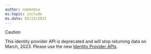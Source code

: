 ```yaml
---
author: namkedia
ms.topic: include
ms.date: 02/23/2021
---
```


<!-- markdownlint-disable MD041-->

> [!CAUTION]
> This identity provider API is deprecated and will stop returning data on March, 2023. Please use the new [Identity Provider APIs](/graph/api/resources/identityproviderbase).
